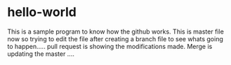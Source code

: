 # hello-world
This is a sample program to know how the github works. This is master file now so trying to edit the file after  creating a branch file to see whats going to happen.....
pull request is showing the modifications made. Merge is updating the master ....
